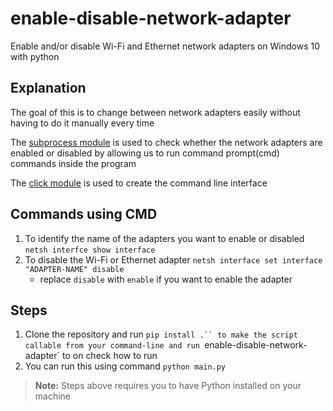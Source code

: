 # enable-disable-network-adapter
 Enable and/or disable Wi-Fi and Ethernet network adapters on Windows 10 with python

## Explanation
The goal of this is to change between network adapters easily without having to
do it manually every time

The [subprocess module](https://docs.python.org/3/library/subprocess.html) is used
to check whether the network adapters are enabled or disabled by allowing us to run
command prompt(cmd) commands inside the program

The [click module](https://click.palletsprojects.com/en/5.x/) is used to create the command line interface

## Commands using CMD
1. To identify the name of the adapters you want to enable or disabled
    `netsh interfce show interface`
2. To disable the Wi-Fi or Ethernet adapter
    `netsh interface set interface "ADAPTER-NAME" disable`
    - replace `disable` with `enable` if you want to enable the adapter


## Steps
1. Clone the repository and run `pip install .`` to make the script callable from your command-line and run `enable-disable-network-adapter` to on check how to run
2. You can run this using command `python main.py`


  > **Note:** Steps above requires you to have Python installed on your machine
